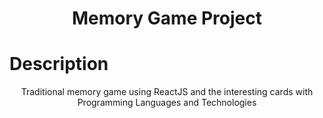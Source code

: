 <h1 align="center">Memory Game Project</h1>

# Description
<p align="center">Traditional memory game using ReactJS and the interesting cards with Programming Languages and Technologies</p>
